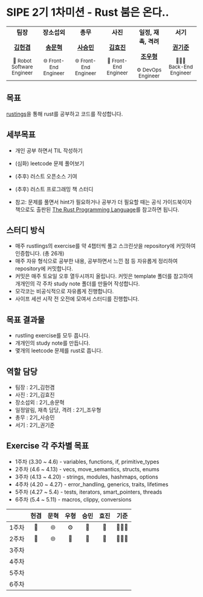 # SIPE 2기 1차미션 - Rust 붐은 온다..

<table width="100%" align="center">
  <tr>
    <td align="center" valign="top" width="16.66%"><b>팀장</b><a href="https://github.com/raacker"><img src="https://github.com/sipe-team/2-1_rust/assets/60775453/e86de008-796e-45d0-a8ad-642c9693f92c" alt=""/><br /><p><b>김헌겸</b></p></a><small>🤖 Robot Software Engineer</small></td>
    <td align="center" valign="top" width="16.66%"><b>장소섭외</b><a href="https://github.com/mike2ox"><img src="https://github.com/sipe-team/2-1_rust/assets/60775453/6fb08e56-bdbf-46b1-afb8-e7d2382bb911" alt=""/><br /><p><b>송문혁</b></p></a><small>🌐 Front-End Engineer</small></td>
    <td align="center" valign="top" width="16.66%"><b>총무</b><a href="https://github.com/saseungmin"><img src="https://github.com/sipe-team/2-1_rust/assets/60775453/0a7ed783-a43c-408b-80e7-bcffc6ddcbd3" alt=""/><br /><p><b>사승민</b></p></a><small>🌐 Front-End Engineer</small></td>
    <td align="center" valign="top" width="16.66%"><b>사진</b><a href="https://github.com/hy57in"><img src="https://github.com/sipe-team/2-1_rust/assets/60775453/ebb6ef7b-de1d-43ab-b7b1-8301f83f296e" alt=""/><br /><p><b>김효진</b></p></a><small>🐤 Front-End Engineer</small></td>
    <td align="center" valign="top" width="16.66%"><b>일정, 재촉, 격려</b><a href="https://github.com/UhyeongJo"><img src="https://github.com/sipe-team/2-1_rust/assets/60775453/a09f3eee-44b6-4c59-8183-a68e2e7a4897" alt=""/><br /><p><b>조우형</b></p></a><small>⚙️ DevOps Engineer</small></td>
    <td align="center" valign="top" width="16.66%"><b>서기</b><a href="https://github.com/kkjsw17"><img src="https://github.com/sipe-team/2-1_rust/assets/60775453/b283b921-b85d-4152-862a-fd4691770092" alt=""/><br /><p><b>권기준</b></p></a><small>🧑🏻‍💻 Back-End Engineer</small></td>
  </tr>
</table>

## 목표

[rustings](https://github.com/rust-lang/rustlings)을 통해 rust를 공부하고 코드를 작성합니다.

## 세부목표

- 개인 공부 하면서 TIL 작성하기
- (심화) leetcode 문제 풀어보기
- (추후) 러스트 오픈소스 기여
- (추후) 러스트 프로그래밍 책 스터디

- 참고: 문제를 풀면서 hint가 필요하거나 공부가 더 필요할 때는 공식 가이드북이자 책으로도 출판된 [The Rust Programming Language](https://doc.rust-kr.org)를 참고하면 됩니다.

## 스터디 방식

- 매주 rustlings의 exercise를 약 4챕터씩 풀고 스크린샷을 repository에 커밋하여 인증합니다. (총 26개)
- 매주 자유 형식으로 공부한 내용, 공부하면서 느낀 점 등 자유롭게 정리하여 repository에 커밋합니다.
- 커밋은 매주 토요일 오후 열두시까지 올립니다. 커밋은 template 폴더를 참고하여 개개인의 각 주차 study note 폴더를 만들어 작성합니다.
- 모각코는 비공식적으로 자유롭게 진행합니다.
- 사이프 세션 시작 전 오전에 모여서 스터디를 진행합니다.

## 목표 결과물

- rustling exercise를 모두 풉니다.
- 개개인의 study note를 만듭니다.
- 몇개의 leetcode 문제를 rust로 풉니다.

## 역할 담당

- 팀장 : 2기\_김헌겸
- 사진 : 2기\_김효진
- 장소섭외 : 2기\_송문혁
- 일정알림, 재촉 담당, 격려 : 2기\_조우형
- 총무 : 2기\_사승민
- 서기 : 2기\_권기준

## Exercise 각 주차별 목표

- 1주차 (3.30 ~ 4.6) - variables, functions, if, primitive_types
- 2주차 (4.6 ~ 4.13) - vecs, move_semantics, structs, enums
- 3주차 (4.13 ~ 4.20) - strings, modules, hashmaps, options
- 4주차 (4.20 ~ 4.27) - error_handling, generics, traits, lifetimes
- 5주차 (4.27 ~ 5.4) - tests, iterators, smart_pointers, threads
- 6주차 (5.4 ~ 5.11) - macros, clippy, conversions

|       | 헌겸 | 문혁 | 우형 | 승민 | 효진 | 기준 |
| :---: | :--: | :--: | :--: | :--: | :--: | :--: |
| 1주차 |  🤖  |  🌐  |  ⚙️  |  🐽  |  🐤  |  🧑🏻‍💻  |
| 2주차 |  🤖  |  🌐  |  🥲  |  🐽  |  🥲  |  🧑🏻‍💻  |
| 3주차 |      |      |      |      |      |      |
| 4주차 |      |      |      |      |      |      |
| 5주차 |      |      |      |      |      |      |
| 6주차 |      |      |      |      |      |      |
